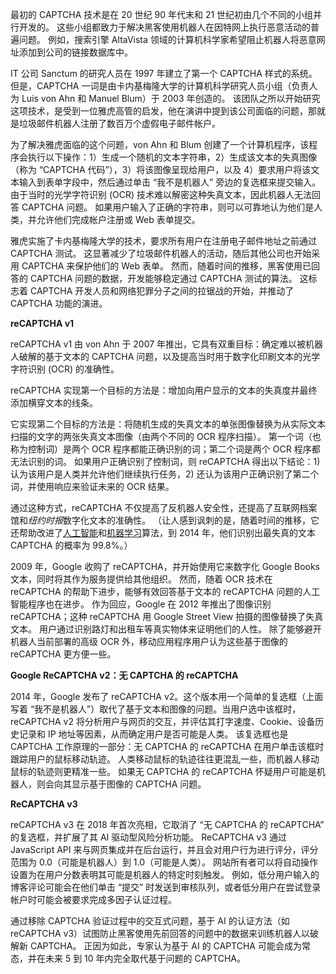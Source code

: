 最初的 CAPTCHA 技术是在 20 世纪 90 年代末和 21 世纪初由几个不同的小组并行开发的。 这些小组都致力于解决黑客使用机器人在因特网上执行恶意活动的普遍问题。 例如，搜索引擎 AltaVista 领域的计算机科学家希望阻止机器人将恶意网址添加到公司的链接数据库中。

IT 公司 Sanctum 的研究人员在 1997 年建立了第一个 CAPTCHA 样式的系统。 但是，CAPTCHA 一词是由卡内基梅隆大学的计算机科学研究人员小组（负责人为 Luis von Ahn 和 Manuel Blum）于 2003 年创造的。 该团队之所以开始研究这项技术，是受到一位雅虎高管的启发，他在演讲中提到该公司面临的问题，那就是垃圾邮件机器人注册了数百万个虚假电子邮件帐户。

为了解决雅虎面临的这个问题，von Ahn 和 Blum 创建了一个计算机程序，该程序会执行以下操作：1）生成一个随机的文本字符串，2）生成该文本的失真图像（称为 “CAPTCHA 代码”），3）将该图像呈现给用户，以及 4）要求用户将该文本输入到表单字段中，然后通过单击 “我不是机器人” 旁边的复选框来提交输入。 由于当时的光学字符识别 (OCR) 技术难以解密这种失真文本，因此机器人无法回答 CAPTCHA 问题。 如果用户输入了正确的字符串，则可以可靠地认为他们是人类，并允许他们完成帐户注册或 Web 表单提交。

雅虎实施了卡内基梅隆大学的技术，要求所有用户在注册电子邮件地址之前通过 CAPTCHA 测试。 这显著减少了垃圾邮件机器人的活动，随后其他公司也开始采用 CAPTCHA 来保护他们的 Web 表单。 然而，随着时间的推移，黑客使用已回答的 CAPTCHA 问题的数据，开发能够稳定通过 CAPTCHA 测试的算法。 这标志着 CAPTCHA 开发人员和网络犯罪分子之间的拉锯战的开始，并推动了 CAPTCHA 功能的演进。

**reCAPTCHA v1**

reCAPTCHA v1 由 von Ahn 于 2007 年推出，它具有双重目标：确定难以被机器人破解的基于文本的 CAPTCHA 问题，以及提高当时用于数字化印刷文本的光学字符识别 (OCR) 的准确性。

reCAPTCHA 实现第一个目标的方法是：增加向用户显示的文本的失真度并最终添加横穿文本的线条。

它实现第二个目标的方法是：将随机生成的失真文本的单张图像替换为从实际文本扫描的文字的两张失真文本图像（由两个不同的 OCR 程序扫描）。 第一个词（也称为控制词）是两个 OCR 程序都能正确识别的词；第二个词是两个 OCR 程序都无法识别的词。 如果用户正确识别了控制词，则 reCAPTCHA 得出以下结论：1) 认为该用户是人类并允许他们继续执行任务，2) 还认为该用户正确识别了第二个词，并使用响应来验证未来的 OCR 结果。

通过这种方式，reCAPTCHA 不仅提高了反机器人安全性，还提高了互联网档案馆和*纽约时报*数字化文本的准确性。 （让人感到讽刺的是，随着时间的推移，它还帮助改进了[人工智能](https://www.ibm.com/cn-zh/cloud/learn/what-is-artificial-intelligence)和[机器学习](https://www.ibm.com/cn-zh/cloud/learn/machine-learning)算法，到 2014 年，他们识别出最失真的文本 CAPTCHA 的概率为 99.8%。）

2009 年，Google 收购了 reCAPTCHA，并开始使用它来数字化 Google Books 文本，同时将其作为服务提供给其他组织。 然而，随着 OCR 技术在 reCAPTCHA 的帮助下进步，能够有效回答基于文本的 reCAPTCHA 问题的人工智能程序也在进步。 作为回应，Google 在 2012 年推出了图像识别 reCAPTCHA；这种 reCAPTCHA 用 Google Street View 拍摄的图像替换了失真文本。 用户通过识别路灯和出租车等真实物体来证明他们的人性。 除了能够避开机器人当前部署的高级 OCR 外，移动应用程序用户认为这些基于图像的 reCAPTCHA 更方便一些。

**Google ReCAPTCHA v2：无 CAPTCHA 的 reCAPTCHA**

2014 年，Google 发布了 reCAPTCHA v2。这个版本用一个简单的复选框（上面写着 “我不是机器人”）取代了基于文本和图像的问题。当用户选中该框时，reCAPTCHA v2 将分析用户与网页的交互，并评估其打字速度、Cookie、设备历史记录和 IP 地址等因素，从而确定用户是否可能是人类。 该复选框也是 CAPTCHA 工作原理的一部分：无 CAPTCHA 的 reCAPTCHA 在用户单击该框时跟踪用户的鼠标移动轨迹。 人类移动鼠标的轨迹往往更混乱一些，而机器人移动鼠标的轨迹则更精准一些。 如果无 CAPTCHA 的 reCAPTCHA 怀疑用户可能是机器人，则会向其显示基于图像的 CAPTCHA 问题。 

**ReCAPTCHA v3**

reCAPTCHA v3 在 2018 年首次亮相，它取消了 “无 CAPTCHA 的 reCAPTCHA” 的复选框，并扩展了其 AI 驱动型风险分析功能。 ReCAPTCHA v3 通过 JavaScript API 来与网页集成并在后台运行，并且会对用户行为进行评分，评分范围为 0.0（可能是机器人）到 1.0（可能是人类）。 网站所有者可以将自动操作设置为在用户分数表明其可能是机器人的特定时刻触发。 例如，低分用户输入的博客评论可能会在他们单击 “提交” 时发送到审核队列，或者低分用户在尝试登录帐户时可能会被要求完成多因子认证过程。

通过移除 CAPTCHA 验证过程中的交互式问题，基于 AI 的认证方法（如 reCAPTCHA v3）试图防止黑客使用先前回答的问题中的数据来训练机器人以破解新 CAPTCHA。 正因为如此，专家认为基于 AI 的 CAPTCHA 可能会成为常态，并在未来 5 到 10 年内完全取代基于问题的 CAPTCHA。
